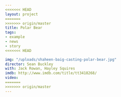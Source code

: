 ```yaml
---
<<<<<<< HEAD
layout: project
=======
>>>>>>> origin/master
title: Polar Bear
tags:
- example
- news
- story
<<<<<<< HEAD

img: "/uploads/shaheen-baig-casting-polar-bear.jpg"
director: Sean Buckley
with: Jack Rowan, Hayley Squires
imdb: http://www.imdb.com/title/tt3418268/
video: 
=======
>>>>>>> origin/master
---
```


